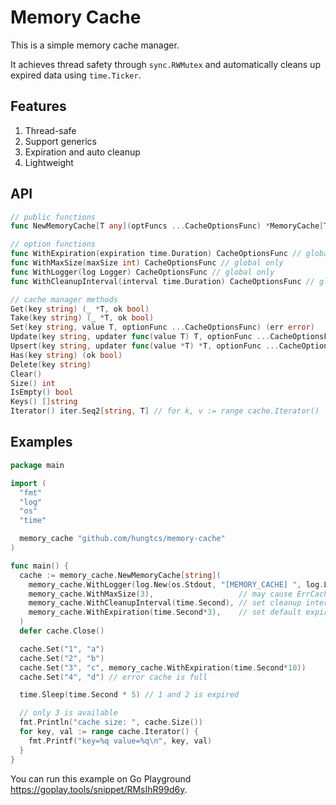 # Memory Cache

This is a simple memory cache manager.

It achieves thread safety through `sync.RWMutex` and automatically cleans up expired data using `time.Ticker`.

## Features

1. Thread-safe
2. Support generics
3. Expiration and auto cleanup
4. Lightweight

## API

```go
// public functions
func NewMemoryCache[T any](optFuncs ...CacheOptionsFunc) *MemoryCache[T]

// option functions
func WithExpiration(expiration time.Duration) CacheOptionsFunc // global and peer item
func WithMaxSize(maxSize int) CacheOptionsFunc // global only
func WithLogger(log Logger) CacheOptionsFunc // global only
func WithCleanupInterval(interval time.Duration) CacheOptionsFunc // global only

// cache manager methods
Get(key string) (_ *T, ok bool)
Take(key string) (_ *T, ok bool)
Set(key string, value T, optionFunc ...CacheOptionsFunc) (err error)
Update(key string, updater func(value T) T, optionFunc ...CacheOptionsFunc) (ok bool)
Upsert(key string, updater func(value *T) *T, optionFunc ...CacheOptionsFunc) (err error)
Has(key string) (ok bool)
Delete(key string)
Clear()
Size() int
IsEmpty() bool
Keys() []string
Iterator() iter.Seq2[string, T] // for k, v := range cache.Iterator()
```

## Examples

```go
package main

import (
  "fmt"
  "log"
  "os"
  "time"

  memory_cache "github.com/hungtcs/memory-cache"
)

func main() {
  cache := memory_cache.NewMemoryCache[string](
    memory_cache.WithLogger(log.New(os.Stdout, "[MEMORY_CACHE] ", log.Ldate|log.Ltime|log.Lmsgprefix)), // set logger
    memory_cache.WithMaxSize(3),                   // may cause ErrCacheFull error
    memory_cache.WithCleanupInterval(time.Second), // set cleanup interval
    memory_cache.WithExpiration(time.Second*3),    // set default expiration
  )
  defer cache.Close()

  cache.Set("1", "a")
  cache.Set("2", "b")
  cache.Set("3", "c", memory_cache.WithExpiration(time.Second*10))
  cache.Set("4", "d") // error cache is full

  time.Sleep(time.Second * 5) // 1 and 2 is expired

  // only 3 is available
  fmt.Println("cache size: ", cache.Size())
  for key, val := range cache.Iterator() {
    fmt.Printf("key=%q value=%q\n", key, val)
  }
}
```

You can run this example on Go Playground <https://goplay.tools/snippet/RMsIhR99d6y>.
